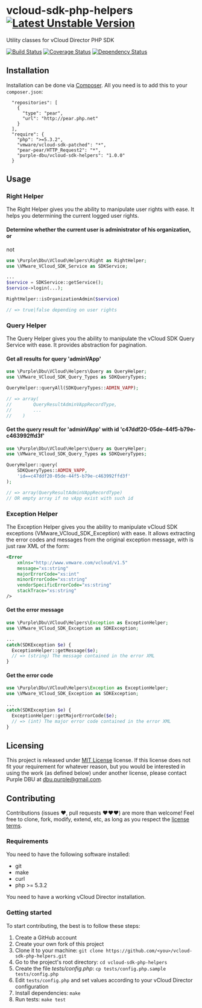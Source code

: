 vcloud-sdk-php-helpers [![Latest Unstable Version](https://poser.pugx.org/purple-dbu/vcloud-sdk-helpers/v/unstable.png)](https://packagist.org/packages/purple-dbu/vcloud-sdk-helpers)
======================

Utility classes for vCloud Director PHP SDK

[![Build Status](https://travis-ci.org/purple-dbu/vcloud-sdk-php-helpers.png?branch=master)](https://travis-ci.org/purple-dbu/vcloud-sdk-php-helpers)
[![Coverage Status](https://coveralls.io/repos/purple-dbu/vcloud-sdk-php-helpers/badge.png?branch=master)](https://coveralls.io/r/purple-dbu/vcloud-sdk-php-helpers?branch=master)
[![Dependency Status](https://www.versioneye.com/user/projects/527fc4d8632bac824100002d/badge.png)](https://www.versioneye.com/user/projects/527fc4d8632bac824100002d)


Installation
------------

Installation can be done via [Composer](http://getcomposer.org/). All you need
is to add this to your `composer.json`:

```
  "repositories": [
    {
      "type": "pear",
      "url": "http://pear.php.net"
    }
  ],
  "require": {
    "php": ">=5.3.2",
    "vmware/vcloud-sdk-patched": "*",
    "pear-pear/HTTP_Request2": "*",
    "purple-dbu/vcloud-sdk-helpers": "1.0.0"
  }
```

Usage
-----


### Right Helper

The Right Helper gives you the ability to manipulate user rights with ease. It
helps you determining the current logged user rights.

#### Determine whether the current user is administrator of his organization, or
not

```php
use \Purple\Dbu\VCloud\Helpers\Right as RightHelper;
use \VMware_VCloud_SDK_Service as SDKService;
```
```php
...
$service = SDKService::getService();
$service->login(...);

RightHelper::isOrganizationAdmin($service)

// => true|false depending on user rights
```


### Query Helper

The Query Helper gives you the ability to manipulate the vCloud SDK Query
Service with ease. It provides abstraction for pagination.


#### Get all results for query 'adminVApp'
```php
use \Purple\Dbu\VCloud\Helpers\Query as QueryHelper;
use \VMware_VCloud_SDK_Query_Types as SDKQueryTypes;
```
```php
QueryHelper::queryAll(SDKQueryTypes::ADMIN_VAPP);

// => array(
//        QueryResultAdminVAppRecordType,
//        ...
//    )
```

#### Get the query result for 'adminVApp' with id 'c47ddf20-05de-44f5-b79e-c463992ffd3f'
```php
use \Purple\Dbu\VCloud\Helpers\Query as QueryHelper;
use \VMware_VCloud_SDK_Query_Types as SDKQueryTypes;
```
```php
QueryHelper::query(
    SDKQueryTypes::ADMIN_VAPP,
    'id==c47ddf20-05de-44f5-b79e-c463992ffd3f'
);

// => array(QueryResultAdminVAppRecordType)
// OR empty array if no vApp exist with such id
```


### Exception Helper

The Exception Helper gives you the ability to manipulate vCloud SDK exceptions
(VMware_VCloud_SDK_Exception) with ease. It allows extracting the error codes
and messages from the original exception message, with is just raw XML of the
form:
```xml
<Error
    xmlns="http://www.vmware.com/vcloud/v1.5"
    message="xs:string"
    majorErrorCode="xs:int"
    minorErrorCode="xs:string"
    vendorSpecificErrorCode="xs:string"
    stackTrace="xs:string"
/>
```

#### Get the error message

```php
use \Purple\Dbu\VCloud\Helpers\Exception as ExceptionHelper;
use \VMware_VCloud_SDK_Exception as SDKException;
```
```php
...
catch(SDKException $e) {
  ExceptionHelper::getMessage($e);
  // => (string) The message contained in the error XML
}
```

#### Get the error code

```php
use \Purple\Dbu\VCloud\Helpers\Exception as ExceptionHelper;
use \VMware_VCloud_SDK_Exception as SDKException;
```
```php
...
catch(SDKException $e) {
  ExceptionHelper::getMajorErrorCode($e);
  // => (int) The major error code contained in the error XML
}
```


Licensing
---------

This project is released under [MIT License](LICENSE) license. If this license
does not fit your requirement for whatever reason, but you would be interested
in using the work (as defined below) under another license, please contact
Purple DBU at [dbu.purple@gmail.com](mailto:dbu.purple@gmail.com).


Contributing
------------

Contributions (issues ♥, pull requests ♥♥♥) are more than welcome! Feel free to
clone, fork, modify, extend, etc, as long as you respect the
[license terms](LICENSE).


### Requirements

You need to have the following software installed:
- git
- make
- curl
- php >= 5.3.2

You need to have a working vCloud Director installation.


### Getting started

To start contributing, the best is to follow these steps:

1. Create a GitHub account
2. Create your own fork of this project
3. Clone it to your machine: `git clone https://github.com/<you>/vcloud-sdk-php-helpers.git`
4. Go to the project's root directory: `cd vcloud-sdk-php-helpers`
5. Create the file _tests/config.php_: `cp tests/config.php.sample tests/config.php`
6. Edit `tests/config.php` and set values according to your vCloud Director configuration
7. Install dependencies: `make`
8. Run tests: `make test`

